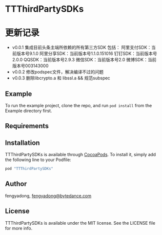 # TTThirdPartySDKs
# 更新记录
* v0.0.1 集成目前头条主端所依赖的所有第三方SDK 包括：
阿里支付SDK：当前版本号9.1.0
阿里分享SDK：当前版本号1.1.0.151016
钉钉SDK：当前版本号2.0.0
QQSDK：当前版本号2.9.3
微信SDK：当前版本号2.0
微博SDK：当前版本号003143000
* v0.0.2 修改podspec文件，解决编译不过的问题
* v0.0.3 删除libcrypto.a 和 libssl.a && 规范subspec

## Example

To run the example project, clone the repo, and run `pod install` from the Example directory first.

## Requirements

## Installation

TTThirdPartySDKs is available through [CocoaPods](http://cocoapods.org). To install
it, simply add the following line to your Podfile:

```ruby
pod "TTThirdPartySDKs"
```

## Author

fengyadong, fengyadong@bytedance.com

## License

TTThirdPartySDKs is available under the MIT license. See the LICENSE file for more info.
